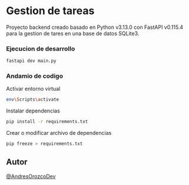 # Gestion de tareas

Proyecto backend creado basado en Python v3.13.0 con FastAPI v0.115.4 para la gestion de tares en una base de datos SQLite3.


### Ejecucion de desarrollo

```bash
fastapi dev main.py
```

### Andamio de codigo

Activar entorno virtual
```bash
env\Scripts\activate
```

Instalar dependencias
```bash
pip install -r requirements.txt
```

Crear o modificar archivo de dependencias
```bash
pip freeze > requirements.txt
```

## Autor

[@AndresOrozcoDev](https://github.com/AndresOrozcoDev)